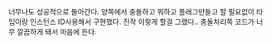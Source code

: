 너무나도 성공적으로 돌아간다. 양쪽에서 충돌하고 뭐하고 플래그만들고 할 필요없이 타입이랑 인스턴스 ID사용해서 구현했다. 진작 이렇게 할걸 그랬다.. 충돌처리쪽 코드가 너무 깔끔하게 돼서 마음에 든다.